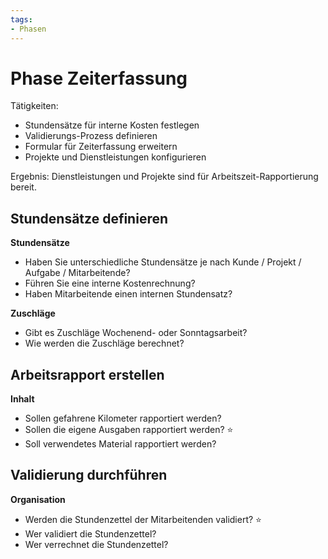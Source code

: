 ```yaml
---
tags:
- Phasen
---
```

# Phase Zeiterfassung

Tätigkeiten:

* Stundensätze für interne Kosten festlegen
* Validierungs-Prozess definieren
* Formular für Zeiterfassung erweitern
* Projekte und Dienstleistungen konfigurieren

Ergebnis: Dienstleistungen und Projekte sind für Arbeitszeit-Rapportierung bereit.

## Stundensätze definieren

**Stundensätze**

* Haben Sie unterschiedliche Stundensätze je nach Kunde / Projekt / Aufgabe / Mitarbeitende?
* Führen Sie eine interne Kostenrechnung?
* Haben Mitarbeitende einen internen Stundensatz?

**Zuschläge**

* Gibt es Zuschläge Wochenend- oder Sonntagsarbeit?
* Wie werden die Zuschläge berechnet?

## Arbeitsrapport erstellen

**Inhalt**

- Sollen gefahrene Kilometer rapportiert werden?
- Sollen die eigene Ausgaben rapportiert werden? ⭐
- Soll verwendetes Material rapportiert werden?

## Validierung durchführen

**Organisation**

* Werden die Stundenzettel der Mitarbeitenden validiert? ⭐
* Wer validiert die Stundenzettel?
* Wer verrechnet die Stundenzettel?
